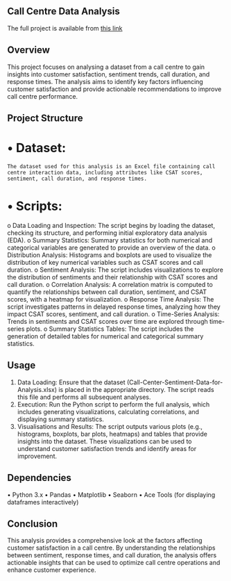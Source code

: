 ## Call Centre Data Analysis

The full project is available from [this link](https://eyowhite.com/how-to-analyse-call-centre-sentiments-data-using-python/)

## Overview

This project focuses on analysing a dataset from a call centre to gain insights into customer satisfaction, sentiment trends, call duration, and response times. The analysis aims to identify key factors influencing customer satisfaction and provide actionable recommendations to improve call centre performance.

## Project Structure

# •	Dataset: 
    The dataset used for this analysis is an Excel file containing call centre interaction data, including attributes like CSAT scores, sentiment, call duration, and response times.
# •	Scripts:
o	Data Loading and Inspection: The script begins by loading the dataset, checking its structure, and performing initial exploratory data analysis (EDA).
o	Summary Statistics: Summary statistics for both numerical and categorical variables are generated to provide an overview of the data.
o	Distribution Analysis: Histograms and boxplots are used to visualize the distribution of key numerical variables such as CSAT scores and call duration.
o	Sentiment Analysis: The script includes visualizations to explore the distribution of sentiments and their relationship with CSAT scores and call duration.
o	Correlation Analysis: A correlation matrix is computed to quantify the relationships between call duration, sentiment, and CSAT scores, with a heatmap for visualization.
o	Response Time Analysis: The script investigates patterns in delayed response times, analyzing how they impact CSAT scores, sentiment, and call duration.
o	Time-Series Analysis: Trends in sentiments and CSAT scores over time are explored through time-series plots.
o	Summary Statistics Tables: The script includes the generation of detailed tables for numerical and categorical summary statistics.

## Usage
1.	Data Loading: Ensure that the dataset (Call-Center-Sentiment-Data-for-Analysis.xlsx) is placed in the appropriate directory. The script reads this file and performs all subsequent analyses.
2.	Execution: Run the Python script to perform the full analysis, which includes generating visualizations, calculating correlations, and displaying summary statistics.
3.	Visualisations and Results: The script outputs various plots (e.g., histograms, boxplots, bar plots, heatmaps) and tables that provide insights into the dataset. These visualizations can be used to understand customer satisfaction trends and identify areas for improvement.

## Dependencies
•	Python 3.x
•	Pandas
•	Matplotlib
•	Seaborn
•	Ace Tools (for displaying dataframes interactively)

## Conclusion
This analysis provides a comprehensive look at the factors affecting customer satisfaction in a call centre. By understanding the relationships between sentiment, response times, and call duration, the analysis offers actionable insights that can be used to optimize call centre operations and enhance customer experience.

